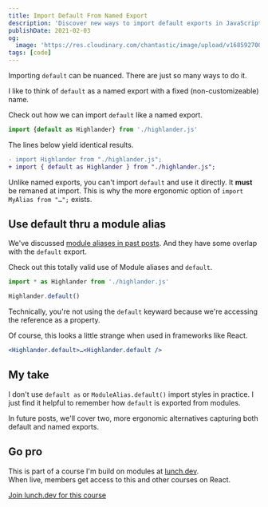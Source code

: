```yaml
---
title: Import Default From Named Export
description: 'Discover new ways to import default exports in JavaScript. Use aliases to rename during import, and understand the nuances of working with default exports.'
publishDate: 2021-02-03
og:
  image: 'https://res.cloudinary.com/chantastic/image/upload/v1685927001/chan.dev/import-default-from-named-export.jpg'
tags: [code]
---
```


Importing `default` can be nuanced. There are just so many ways to do it.

I like to think of `default` as a named export with a fixed (non-customizeable) name.

Check out how we can import `default` like a named export.

```js
import {default as Highlander} from './highlander.js'
```

The lines below yield identical results.

```diff lang="js"
- import Highlander from "./highlander.js";
+ import { default as Highlander } from "./highlander.js";
```

Unlike named exports, you can't import `default` and use it directly. It **must** be remaned at import. This is why the more ergonomic option of `import MyAlias from "…";` exists.

## Use default thru a module alias

We've discussed [module aliases in past posts](../import-all-named-exports-into-one-variable/). And they have some overlap with the `default` export.

Check out this totally valid use of Module aliases and `default`.

```js
import * as Highlander from './highlander.js'

Highlander.default()
```

Technically, you're not using the `default` keyward because we're accessing the reference as a property.

Of course, this looks a little strange when used in frameworks like React.

```jsx
<Highlander.default>…<Highlander.default />
```

## My take

I don't use `default as` or `ModuleAlias.default()` import styles in practice. I just find it helpful to remember how `default` is exported from modules.

In future posts, we'll cover two, more ergonomic alternatives capturing both default and named exports.

## Go pro

This is part of a course I'm build on modules at [lunch.dev](https://www.lunch.dev).  
When live, members get access to this and other courses on React.

<script src="https://cdn.podia.com/embeds.js" async="async"></script>

<a
href="https://www.lunch.dev/member" data-podia-embed="button" data-text="Join lunch.dev for this course">Join lunch.dev for this course</a>
